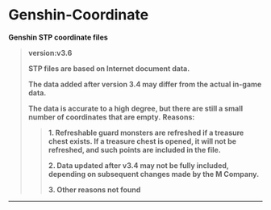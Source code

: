 # Genshin-Coordinate
**Genshin STP coordinate files**
> **version:v3.6**
> 
> **STP files are based on Internet document data.**
>
> **The data added after version 3.4 may differ from the actual in-game data.**
>
> **The data is accurate to a high degree, but there are still a small number of coordinates that are empty.**
**Reasons:**
>>**1. Refreshable guard monsters are refreshed if a treasure chest exists. If a treasure chest is opened, it will not be refreshed, and such points are included in the file.**
>>
>>**2. Data updated after v3.4 may not be fully included, depending on subsequent changes made by the M Company.**
>>
>>**3. Other reasons not found**

----------
